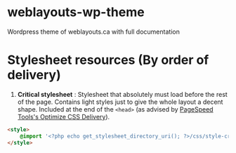 # weblayouts-wp-theme
Wordpress theme of weblayouts.ca with full documentation




# Stylesheet resources (By order of delivery)
1. **Critical stylesheet** : Stylesheet that absolutely must load before the rest of the page. Contains light styles just to give the whole layout a decent shape. Included at the end of the `<head>` (as advised by <a href="https://developers.google.com/speed/docs/insights/OptimizeCSSDelivery" target="_blank">PageSpeed Tools's 
Optimize CSS Delivery</a>).

```html
<style>
	@import '<?php echo get_stylesheet_directory_uri(); ?>/css/style-critical.css';
</style>
```